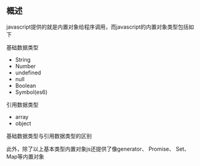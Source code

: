## 概述

javascript提供的就是内置对象给程序调用，而javascript的内置对象类型包括如下

基础数据类型
>
* String
* Number
* undefined
* null
* Boolean
* Symbol(es6)

引用数据类型
>
* array
* object

基础数据类型与引用数据类型的区别

此外，除了以上基本类型内置对象js还提供了像generator、 Promise、 Set、 Map等内置对象
